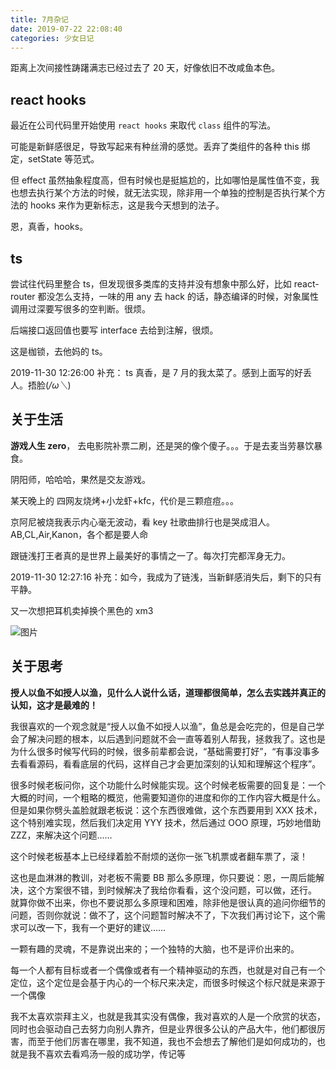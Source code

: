 ```yaml
---
title: 7月杂记
date: 2019-07-22 22:08:40
categories: 少女日记
---
```


距离上次间接性踌躇满志已经过去了 20 天，好像依旧不改咸鱼本色。

<!--more-->

## react hooks

最近在公司代码里开始使用 `react hooks` 来取代 `class` 组件的写法。

可能是新鲜感很足，导致写起来有种丝滑的感觉。丢弃了类组件的各种 this 绑定，setState 等范式。

但 effect 虽然抽象程度高，但有时候也是挺尴尬的，比如哪怕是属性值不变，我也想去执行某个方法的时候，就无法实现，除非用一个单独的控制是否执行某个方法的 hooks 来作为更新标志，这是我今天想到的法子。

恩，真香，hooks。

## ts

尝试往代码里整合 ts，但发现很多类库的支持并没有想象中那么好，比如 react-router 都没怎么支持，一味的用 any 去 hack 的话，静态编译的时候，对象属性调用过深要写很多的空判断。很烦。

后端接口返回值也要写 interface 去给到注解，很烦。

这是枷锁，去他妈的 ts。

2019-11-30 12:26:00 补充： ts 真香，是 7 月的我太菜了。感到上面写的好丢人。捂脸(_/ω＼_)

## 关于生活

**游戏人生 zero**， 去电影院补票二刷，还是哭的像个傻子。。。于是去麦当劳暴饮暴食。

阴阳师，哈哈哈，果然是交友游戏。

某天晚上的 四网友烧烤+小龙虾+kfc，代价是三颗痘痘。。。

京阿尼被烧我表示内心毫无波动，看 key 社歌曲排行也是哭成泪人。AB,CL,Air,Kanon，各个都是要人命

跟链浅打王者真的是世界上最美好的事情之一了。每次打完都浑身无力。

2019-11-30 12:27:16 补充：如今，我成为了链浅，当新鲜感消失后，剩下的只有平静。

又一次想把耳机卖掉换个黑色的 xm3

![图片](/images/她是老子的女人-mio.jpg)

## 关于思考

**授人以鱼不如授人以渔，见什么人说什么话，道理都很简单，怎么去实践并真正的认知，这才是最难的！**

我很喜欢的一个观念就是“授人以鱼不如授人以渔”，鱼总是会吃完的，但是自己学会了解决问题的根本，以后遇到问题就不会一直等着别人帮我，拯救我了。这也是为什么很多时候写代码的时候，很多前辈都会说，“基础需要打好”，“有事没事多去看看源码，看看底层的代码，这样自己才会更加深刻的认知和理解这个程序”。

很多时候老板问你，这个功能什么时候能实现。这个时候老板需要的回复是：一个大概的时间，一个粗略的概览，他需要知道你的进度和你的工作内容大概是什么。但是如果你劈头盖脸就跟老板说：这个东西很难做，这个东西要用到 XXX 技术，这个特别难实现，然后我们决定用 YYY 技术，然后通过 OOO 原理，巧妙地借助 ZZZ，来解决这个问题……

这个时候老板基本上已经绿着脸不耐烦的送你一张飞机票或者翻车票了，滚！

这也是血淋淋的教训，对老板不需要 BB 那么多原理，你只要说：恩，一周后能解决，这个方案很不错，到时候解决了我给你看看，这个没问题，可以做，还行。
就算你做不出来，你也不要说那么多原理和困难，除非他是很认真的追问你细节的问题，否则你就说：做不了，这个问题暂时解决不了，下次我们再讨论下，这个需求可以改一下，我有一个更好的建议……

一颗有趣的灵魂，不是靠说出来的；一个独特的大脑，也不是评价出来的。

每一个人都有目标或者一个偶像或者有一个精神驱动的东西，也就是对自己有一个定位，这个定位是会基于内心的一个标尺来决定，而很多时候这个标尺就是来源于一个偶像

我不太喜欢崇拜主义，也就是我其实没有偶像，我对喜欢的人是一个欣赏的状态，同时也会驱动自己去努力向别人靠齐，但是业界很多公认的产品大牛，他们都很厉害，而至于他们厉害在哪里，我不知道，我也不会想去了解他们是如何成功的，也就是我不喜欢去看鸡汤一般的成功学，传记等
